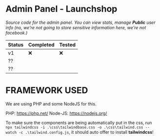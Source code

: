 # Admin Panel - Launchshop
<em>Source code for the admin panel. You can view stats, manage <b>Public</b> user info (no, we're not going to store sensitive information here, we're not facebook.)</em>

| Status | Completed | Tested |
|--------|-----------|--------|
| v1     |❌         |❌     |
| ??     |           |        |
| ??     |           |        |


# FRAMEWORK USED
We are using PHP and some NodeJS for this.

PHP: https://php.net/
Node-JS: https://nodejs.org/

To make sure the components are being automatically put in the css, run ``npx tailwindcss -i .\css\tailwindbase.css -o .\css\tailwind.css --watch -c .\tailwind.config.js``, it should auto offer to install <b>tailwindcss</b>!